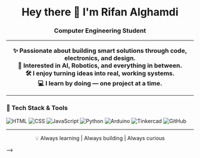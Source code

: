 <h1 align="center">Hey there 👋 I'm Rifan Alghamdi</h1>
<h3 align="center">Computer Engineering Student 

---

✨ Passionate about building smart solutions through code, electronics, and design.  
🤖 Interested in AI, Robotics, and everything in between.  
🛠 I enjoy turning ideas into real, working systems.  
💻 I learn by doing — one project at a time.

---

### 🚀 Tech Stack & Tools

![HTML](https://img.shields.io/badge/-HTML5-E34F26?style=flat&logo=html5&logoColor=white)
![CSS](https://img.shields.io/badge/-CSS3-1572B6?style=flat&logo=css3)
![JavaScript](https://img.shields.io/badge/-JavaScript-F7DF1E?style=flat&logo=javascript&logoColor=black)
![Python](https://img.shields.io/badge/-Python-3776AB?style=flat&logo=python)
![Arduino](https://img.shields.io/badge/-Arduino-00979D?style=flat&logo=arduino)
![Tinkercad](https://img.shields.io/badge/-Tinkercad-FF6F00?style=flat&logo=tinkercad&logoColor=white)
![GitHub](https://img.shields.io/badge/-GitHub-181717?style=flat&logo=github)

---


<p align="center">
💡 Always learning | Always building | Always curious
</p>
-->
